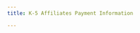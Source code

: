 ```yaml
---
title: K-5 Affiliates Payment Information

---
```

<br>
<br>
<script type="text/javascript" src="https://secure.jotformpro.com/form/42598317805968"></script>


